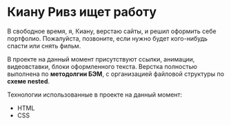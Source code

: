 # Киану Ривз ищет работу

В свободное время, я, Киану, верстаю сайты, и решил оформить себе портфолио. Пожалуйста, позвоните, если нужно будет кого-нибудь спасти или снять фильм.  

В проекте на данный момент присутствуют ссылки, анимации, видеовставки, блоки оформленного текста. Верстка полностью выполнена по **методолгии БЭМ**, с организацией файловой структуры по **схеме nested**.

Технологии использованные в проекте на данный момент:
* HTML
* CSS